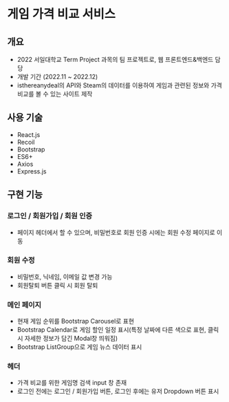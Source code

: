 # 게임 가격 비교 서비스

## 개요

- 2022 서일대학교 Term Project 과목의 팀 프로젝트로, 웹 프론트엔드&백엔드 담당
- 개발 기간 (2022.11 ~ 2022.12)
- isthereanydeal의 API와 Steam의 데이터를 이용하여 게임과 관련된 정보와 가격 비교를 볼 수 있는 사이트 제작

## 사용 기술

- React.js
- Recoil
- Bootstrap
- ES6+
- Axios
- Express.js

## 구현 기능

### 로그인 / 회원가입 / 회원 인증
- 페이지 헤더에서 할 수 있으며, 비밀번호로 회원 인증 시에는 회원 수정 페이지로 이동

### 회원 수정
- 비밀번호, 닉네임, 이메일 값 변경 가능
- 회원탈퇴 버튼 클릭 시 회원 탈퇴

### 메인 페이지
- 현재 게임 순위를 Bootstrap Carousel로 표현
- Bootstrap Calendar로 게임 할인 일정 표시(특정 날짜에 다른 색으로 표현, 클릭 시 자세한 정보가 담긴 Modal창 띄워짐)
- Bootstrap ListGroup으로 게임 뉴스 데이터 표시

### 헤더
- 가격 비교를 위한 게임명 검색 input 창 존재
- 로그인 전에는 로그인 / 회원가입 버튼, 로그인 후에는 유저 Dropdown 버튼 표시
